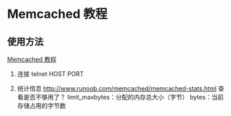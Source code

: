 # Memcached 教程

## 使用方法
[Memcached 教程](http://www.runoob.com/memcached/memcached-tutorial.html)

1. 连接
telnet HOST PORT

2. 统计信息
http://www.runoob.com/memcached/memcached-stats.html
查看是否不够用了？
limit_maxbytes：分配的内存总大小（字节）
bytes：当前存储占用的字节数